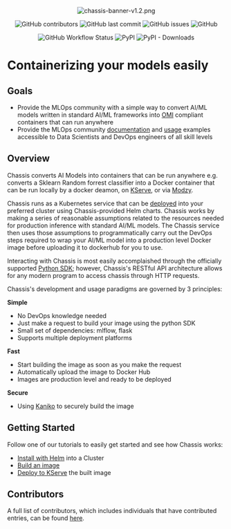 <div align="center">

![chassis-banner-v1.2.png](https://github.com/modzy/chassis/blob/feat/readme-overhaul/chassis%20banner%20v1.2.png)

![GitHub contributors](https://img.shields.io/github/contributors/modzy/chassis?logo=GitHub&style=flat)
![GitHub last commit](https://img.shields.io/github/last-commit/modzy/chassis?logo=GitHub&style=flat)
![GitHub issues](https://img.shields.io/github/issues-raw/modzy/chassis?logo=github&style=flat)
![GitHub](https://img.shields.io/github/license/modzy/chassis?logo=apache&style=flat)

![GitHub Workflow Status](https://img.shields.io/github/workflow/status/modzy/chassis/CI?logo=github)
![PyPI](https://img.shields.io/pypi/v/chassisml?logo=pypi&style=flat)
![PyPI - Downloads](https://img.shields.io/pypi/dm/chassisml?logo=pypi&style=flat)

</div>


# Containerizing your models easily

## Goals
 
- Provide the MLOps community with a simple way to convert AI/ML models written in standard AI/ML frameworks into [OMI](https://www.openmodel.ml) compliant containers that can run anywhere
- Provide the MLOps community [documentation](https://chassis.ml/) and [usage](https://github.com/modzy/chassis/tree/main/chassisml_sdk/examples) examples accessible to Data Scientists and DevOps engineers of all skill levels

## Overview
 
Chassis converts AI Models into containers that can be run anywhere e.g. converts a Sklearn Random forrest classifier into a Docker container that can be run locally by a docker deamon, on [KServe](https://www.kubeflow.org/docs/external-add-ons/kserve/kserve/), or via [Modzy](http://www.modzy.com).

Chassis runs as a Kubernetes service that can be [deployed](https://chassis.ml/getting-started/deploy-manual/) into your preferred cluster using Chassis-provided Helm charts. Chassis works by making a series of reasonable assumptions related to the resources needed for production inference with standard AI/ML models. The Chassis service then uses those assumptions to programmatically carry out the DevOps steps required to wrap your AI/ML model into a production level Docker image before uploading it to dockerhub for you to use. 

Interacting with Chassis is most easily accomplaished through the officially supported [Python SDK](https://pypi.org/project/chassisml/); however, Chassis's RESTful API architecture allows for any modern program to access chassis through HTTP requests.

Chassis's development and usage paradigms are governed by 3 principles:

**Simple**

- No DevOps knowledge needed
- Just make a request to build your image using the python SDK
- Small set of dependencies: mlflow, flask
- Supports multiple deployment platforms

**Fast**

- Start building the image as soon as you make the request
- Automatically upload the image to Docker Hub
- Images are production level and ready to be deployed

**Secure**

- Using [Kaniko](https://github.com/GoogleContainerTools/kaniko/) to securely build the image

## Getting Started

Follow one of our tutorials to easily get started and see how Chassis works:

- [Install with Helm](https://chassis.ml/getting-started/deploy-manual/) into a Cluster
- [Build an image](https://chassis.ml/tutorials/ds-connect/)
- [Deploy to KServe](https://chassis.ml/tutorials/ds-deploy/) the built image

## Contributors

A full list of contributors, which includes individuals that have contributed entries, can be found [here](https://github.com/modzy/chassis/graphs/contributors).
